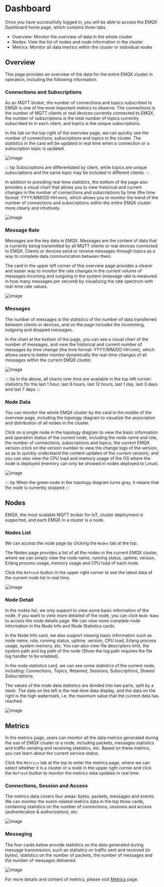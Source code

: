 # Dashboard

Once you have successfully logged in, you will be able to access the EMQX Dashboard home page, which contains three tabs.

- Overview: Monitor the overview of data in the whole cluster
- Nodes: View the list of nodes and node information in the cluster
- Metrics: Monitor all data metrics within the cluster or individual nodes

## Overview

This page provides an overview of the data for the entire EMQX cluster in operation, including the following information.

### Connections and Subscriptions

As an MQTT broker, the number of connections and topics subscribed to EMQX is one of the most important metrics to observe. The connections is the number of MQTT clients or real devices currently connected to EMQX, the number of subscriptions is the total number of topics currently subscribed to in each client, and topics is the unique subscriptions.

In the tab on the top right of the overview page, we can quickly see the number of connections, subscriptions and topics in the cluster. The statistics in the card will be updated in real time when a connection or a subscription topic is updated.

![image](./assets/overview-1.png)

::: tip
Subscriptions are differentiated by client, while topics are unique subscriptions and the same topic may be included in different clients.
:::

In addition to providing real-time statistics, the bottom of the page also provides a visual chart that allows you to view historical and current changes in the number of connections and subscriptions by time (the time format: YYYY/MM/DD HH:mm), which allows you to monitor the trend of the number of connections and subscriptions within the entire EMQX cluster more clearly and intuitively.

![image](./assets/overview-2.png)

### Message Rate

Messages are the key data in EMQX. Messages are the content of data that is currently being transmitted by all MQTT clients or real devices connected to EMQX. Clients or devices send or receive messages through topics as a way to complete data communication between them.

The card in the upper left corner of this overview page provides a clearer and easier way to monitor the rate changes in the current volume of messages incoming and outgoing in the system (message rate is measured in how many messages per second) by visualizing the rate spectrum with real-time rate values.

![image](./assets/overview-3.png)

### Messages

The number of messages is the statistics of the number of data transferred between clients or devices, and on the page includes the incomming, outgoing and dropped messages.

In the chart at the bottom of the page, you can see a visual chart of the number of messages, and view the historical and current number of messages by time change (the time format: YYYY/MM/DD HH:mm), which allows users to better monitor dynamically the real-time changes of all messages within the current EMQX cluster.

![image](./assets/overview-4.png)

::: tip
In the above, all charts over time are available in the top left corner: statistics for the last 1 hour, last 6 hours, last 12 hours, last 1 day, last 3 days and last 7 days
:::

### Node Data

You can monitor the whole EMQX cluster by the card in the middle of the overview page, including the topology diagram to visualize the association and distribution of all nodes in the cluster.

Click on a single node in the topology diagram to view the basic information and operation status of the current node, including the node name and role, the number of connections, subscriptions and topics, the current EMQX version (click on the version number to view the change logs of the version, so as to quickly understand the content updates of the current version), and you can also view the CPU load and memory usage of the OS where the node is deployed (memory can only be showed in nodes deployed to Linux).

![image](./assets/overview-5.png)

::: tip
When the green node in the topology diagram turns gray, it means that the node is currently stopped
:::

## Nodes

EMQX, the most scalable MQTT broker for IoT, cluster deployment is supported, and each EMQX in a cluster is a node.

### Nodes List

We can access the node page by clicking the `Nodes` tab at the top.

The Nodes page provides a list of all the nodes in the current EMQX cluster, where we can simply view the node name, running status, uptime, version, Erlang process usage, memory usage and CPU load of each node.

Click the `Refresh` button in the upper right corner to see the latest data of the current node list in real time.

![image](./assets/nodes.png)

### Node Detail

In the nodes list, we only support to view some basic information of the node, if you want to view more detailed of the node, you can click `Node Name` to access the node details page. We can view more complete node information in the Node Info and Node Statistics cards.

In the Node Info card, we also support viewing basic information such as node name, role, running status, uptime, version, CPU load, Erlang process usage, system memory, etc. You can also view file descriptors limit, the system path and log path of the node (Show the log path requires the file log handler to be enabled).

In the node statistics card, we can see some statistics of the current node, including: Connections, Topics, Retained, Sessions, Subscriptions, Shared Subscriptions.

The values of the node data statistics are divided into two parts, split by a slash. The data on the left is the real-time data display, and the data on the right is the high watermark, i.e. the maximum value that the current data has reached.

![image](./assets/node-detail.png)

## Metrics

In the metrics page, users can monitor all the data metrics generated during the use of EMQX cluster or a node, including packets, messages statistics and traffic sending and receiving statistics, etc. Based on these metrics, you can learn about the current service status.

Click the `Metrics` tab at the top to enter the metrics page, where we can select whether it is a cluster or a node in the upper right corner and click the `Refresh` button to monitor the metrics data updates in real time.

### Connections, Session and Access

The metrics data covers four areas: bytes, packets, messages and events. We can monitor the event-related metrics data in the top three cards, containing statistics on the number of connections, sessions and access (authentication & authorization), etc.

![image](./assets/metrics-1.png)

### Messaging

The four cards below provide statistics on the data generated during message transmission, such as statistics on traffic sent and received (in bytes), statistics on the number of packets, the number of messages and the number of messages delivered.

![image](./assets/metrics-2.png)

For more details and content of metrics, please visit [Metrics](../observability/metrics-and-stats.md) page.
